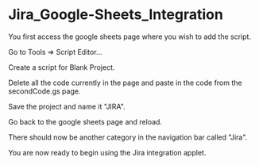 # Jira_Google-Sheets_Integration

You first access the google sheets page where you wish to add the script.

Go to Tools => Script Editor...

Create a script for Blank Project.

Delete all the code currently in the page and paste in the code from the secondCode.gs page.

Save the project and name it "JIRA".

Go back to the google sheets page and reload.

There should now be another category in the navigation bar called "Jira".

You are now ready to begin using the Jira integration applet.



